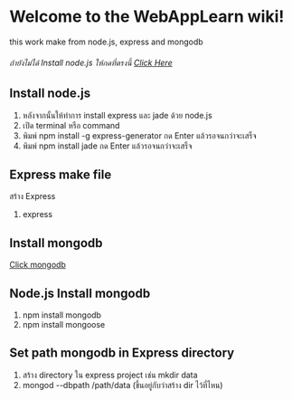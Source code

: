 # Welcome to the WebAppLearn wiki!
this work make from node.js, express and mongodb
###### ถ้ายังไม่ได้ Install node.js ให้กดที่ตรงนี้ [Click Here](https://nodejs.org/en/download/)
## Install node.js
1. หลังจากนั้นให้ทำการ install express และ jade ด้วย node.js
2. เปิด terminal หรือ command
3. พิมพ์ npm install -g express-generator กด Enter แล้วรอจนกว่าจะเสร็จ
4. พิมพ์ npm install jade กด Enter แล้วรอจนกว่าจะเสร็จ

## Express make file
สร้าง Express
1. express <directory project>

## Install mongodb
[Click mongodb](https://www.mongodb.com/download-center?jmp=nav#atlas)

## Node.js Install mongodb
1. npm install mongodb
2. npm install mongoose

## Set path mongodb in Express directory
1. สร้าง directory ใน express project เช่น mkdir data
2. mongod --dbpath /path/data (ขึ้นอยู่กับว่าสร้าง dir ไว้ที่ไหน)

